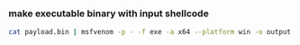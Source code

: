 ### make executable binary with input shellcode
```bash
cat payload.bin | msfvenom -p - -f exe -a x64 --platform win -o output.exe
```
